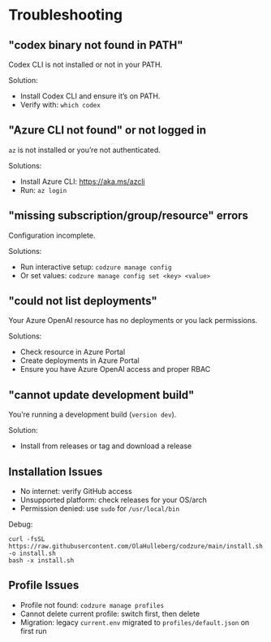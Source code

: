 # Troubleshooting

## "codex binary not found in PATH"

Codex CLI is not installed or not in your PATH.

Solution:
- Install Codex CLI and ensure it’s on PATH.
- Verify with:
  `which codex`

## "Azure CLI not found" or not logged in

`az` is not installed or you’re not authenticated.

Solutions:
- Install Azure CLI: https://aka.ms/azcli
- Run: `az login`

## "missing subscription/group/resource" errors

Configuration incomplete.

Solutions:
- Run interactive setup: `codzure manage config`
- Or set values: `codzure manage config set <key> <value>`

## "could not list deployments"

Your Azure OpenAI resource has no deployments or you lack permissions.

Solutions:
- Check resource in Azure Portal
- Create deployments in Azure Portal
- Ensure you have Azure OpenAI access and proper RBAC

## "cannot update development build"

You’re running a development build (`version dev`).

Solution:
- Install from releases or tag and download a release

## Installation Issues

- No internet: verify GitHub access
- Unsupported platform: check releases for your OS/arch
- Permission denied: use `sudo` for `/usr/local/bin`

Debug:
```
curl -fsSL https://raw.githubusercontent.com/OlaHulleberg/codzure/main/install.sh -o install.sh
bash -x install.sh
```

## Profile Issues

- Profile not found: `codzure manage profiles`
- Cannot delete current profile: switch first, then delete
- Migration: legacy `current.env` migrated to `profiles/default.json` on first run
